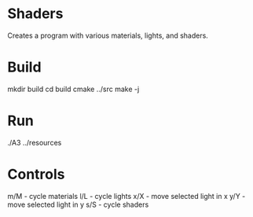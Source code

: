# Shaders
Creates a program with various materials, lights, and shaders.

# Build
mkdir build
cd build
cmake ../src
make -j

# Run
./A3 ../resources

# Controls
m/M - cycle materials
l/L - cycle lights
x/X - move selected light in x
y/Y - move selected light in y
s/S - cycle shaders
